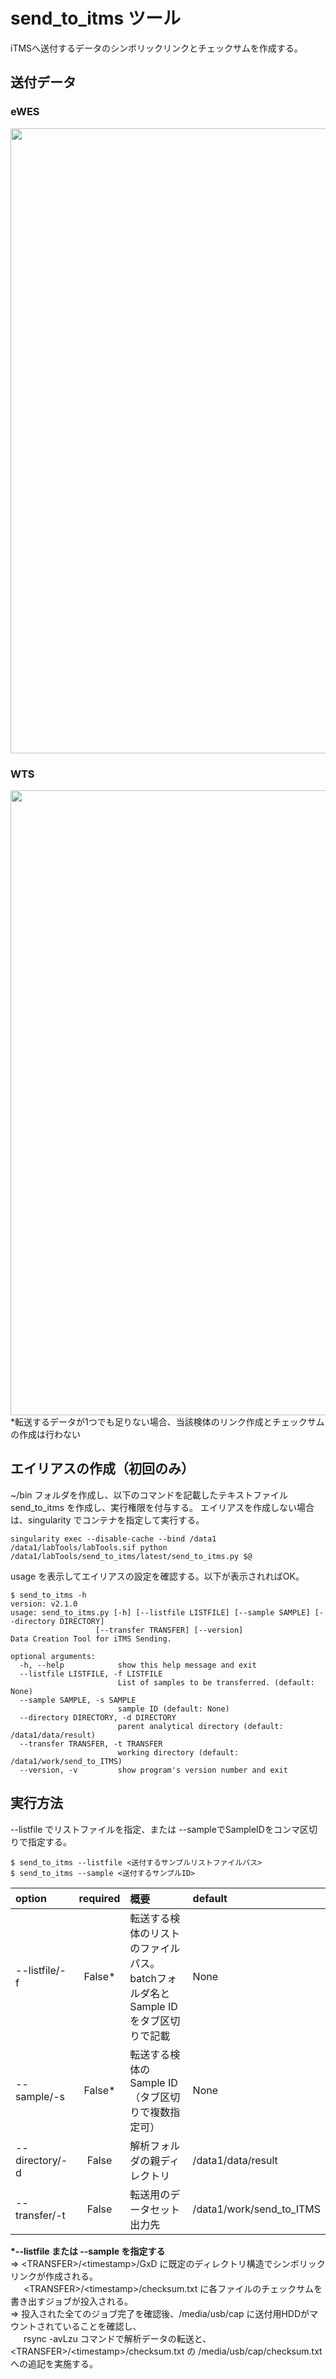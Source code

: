# send_to_itms ツール
iTMSへ送付するデータのシンボリックリンクとチェックサムを作成する。
## 送付データ
### **eWES**
<img src="https://github.com/user-attachments/assets/cd1eb924-470a-4087-b647-d831edc29c51" width="1000">

### **WTS**
<img src="https://github.com/user-attachments/assets/67533440-aa2c-4a35-8c6f-3020910bd0f6" width="1000"> \
*転送するデータが1つでも足りない場合、当該検体のリンク作成とチェックサムの作成は行わない
## エイリアスの作成（初回のみ）
~/bin フォルダを作成し、以下のコマンドを記載したテキストファイル send_to_itms を作成し、実行権限を付与する。
エイリアスを作成しない場合は、singularity でコンテナを指定して実行する。
```
singularity exec --disable-cache --bind /data1 /data1/labTools/labTools.sif python /data1/labTools/send_to_itms/latest/send_to_itms.py $@
```
usage を表示してエイリアスの設定を確認する。以下が表示されればOK。
```
$ send_to_itms -h
version: v2.1.0
usage: send_to_itms.py [-h] [--listfile LISTFILE] [--sample SAMPLE] [--directory DIRECTORY]
                   [--transfer TRANSFER] [--version]
Data Creation Tool for iTMS Sending.

optional arguments:
  -h, --help            show this help message and exit
  --listfile LISTFILE, -f LISTFILE
                        List of samples to be transferred. (default: None)
  --sample SAMPLE, -s SAMPLE
                        sample ID (default: None)
  --directory DIRECTORY, -d DIRECTORY
                        parent analytical directory (default: /data1/data/result)
  --transfer TRANSFER, -t TRANSFER
                        working directory (default: /data1/work/send_to_ITMS)
  --version, -v         show program's version number and exit
```
## 実行方法
--listfile でリストファイルを指定、または --sampleでSampleIDをコンマ区切りで指定する。
```
$ send_to_itms --listfile <送付するサンプルリストファイルパス>
$ send_to_itms --sample <送付するサンプルID>
```
| option        |required | 概要                                            |default            |
|:--------------|:-------:|:------------------------------------------------|:------------------|
|--listfile/-f  |False*   |転送する検体のリストのファイルパス。<br> batchフォルダ名とSample IDをタブ区切りで記載 |None |
|--sample/-s    |False*   |転送する検体のSample ID（タブ区切りで複数指定可）|None               |
|--directory/-d |False    |解析フォルダの親ディレクトリ                     |/data1/data/result |
|--transfer/-t  |False    |転送用のデータセット出力先                 |/data1/work/send_to_ITMS |

**\*--listfile または --sample を指定する** \
⇒ \<TRANSFER\>/\<timestamp\>/GxD に既定のディレクトリ構造でシンボリックリンクが作成される。\
&ensp;&ensp;&ensp;\<TRANSFER\>/\<timestamp\>/checksum.txt に各ファイルのチェックサムを書き出すジョブが投入される。\
⇒ 投入された全てのジョブ完了を確認後、/media/usb/cap に送付用HDDがマウントされていることを確認し、\
&ensp;&ensp;&ensp;rsync -avLzu コマンドで解析データの転送と、\<TRANSFER\>/\<timestamp\>/checksum.txt の /media/usb/cap/checksum.txt への追記を実施する。

